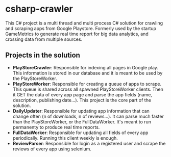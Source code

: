 # csharp-crawler
This C# project is a multi thread and multi process C# solution for crawling and scraping apps from Google Playstore. Formerly used by the startup GameMetrics to generate real time report for big data analytics, and crossing data from multiple sources.

## Projects in the solution

* **PlayStoreCrawler**: Responsible for indexing all pages in Google play. This information is stored in our database and it is meant to be used by the PlayStoreWorker.
* **PlayStoreWorker**: Responsible for creating a queue of apps to scrape. This queue is shared across all spawned PlayStoreWorker clients. Then it GET the data of every app page and parse the app fields (name, description, publishing date...). This project is the core part of the solution.
* **DailyUpdater**: Responsible for updating app information that can change often (n of downloads, n of reviews...). It can parse much faster than the PlayStoreWorker, or the FullDataWorker. It's meant to run permanenty to produce real time reports.
* **FullDataWorker**: Responsible for updating all fields of every app periodically. Running this client weekly is enough.
* **ReviewParser**: Responsible for login as a registered user and scrape the reviews of every app using selenium.
